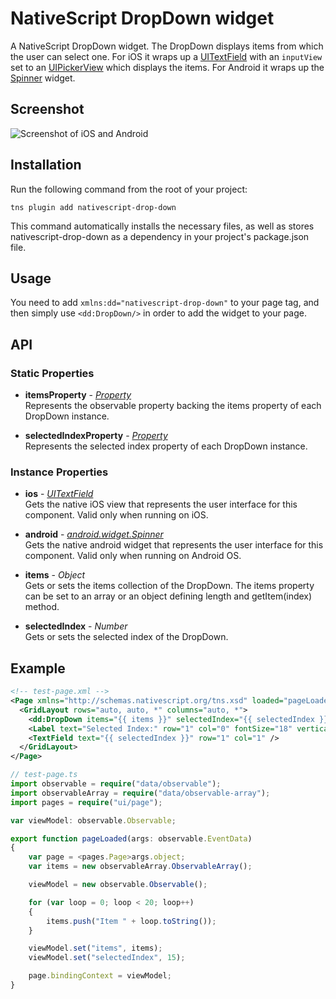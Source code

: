 # NativeScript DropDown widget

A NativeScript DropDown widget. The DropDown displays items from which the user can select one. For iOS it wraps up a [UITextField](https://developer.apple.com/library/prerelease/ios/documentation/UIKit/Reference/UITextField_Class/index.html) with an `inputView` set to an [UIPickerView](https://developer.apple.com/library/prerelease/ios/documentation/UIKit/Reference/UIPickerView_Class/index.html) which displays the items. For Android it wraps up the [Spinner](http://developer.android.com/reference/android/widget/Spinner.html) widget.

## Screenshot
![Screenshot of iOS and Android](https://raw.githubusercontent.com/PeterStaev/NativeScript-Drop-Down/master/docs/screenshot.png)

## Installation
Run the following command from the root of your project:

`tns plugin add nativescript-drop-down`

This command automatically installs the necessary files, as well as stores nativescript-drop-down as a dependency in your project's package.json file.

## Usage
You need to add `xmlns:dd="nativescript-drop-down"` to your page tag, and then simply use `<dd:DropDown/>` in order to add the widget to your page.

## API

### Static Properties
* **itemsProperty** - *[Property](http://docs.nativescript.org/ApiReference/ui/core/dependency-observable/Property.html)*  
Represents the observable property backing the items property of each DropDown instance.

* **selectedIndexProperty** - *[Property](http://docs.nativescript.org/ApiReference/ui/core/dependency-observable/Property.html)*  
Represents the selected index property of each DropDown instance.

### Instance Properties
* **ios** - *[UITextField](https://developer.apple.com/library/prerelease/ios/documentation/UIKit/Reference/UITextField_Class/index.html)*  
Gets the native iOS view that represents the user interface for this component. Valid only when running on iOS.

* **android** - *[android.widget.Spinner](http://developer.android.com/reference/android/widget/Spinner.html)*  
Gets the native android widget that represents the user interface for this component. Valid only when running on Android OS.

* **items** - *Object*  
Gets or sets the items collection of the DropDown. The items property can be set to an array or an object defining length and getItem(index) method.

* **selectedIndex** - *Number*  
Gets or sets the selected index of the DropDown.

## Example
```XML
<!-- test-page.xml -->
<Page xmlns="http://schemas.nativescript.org/tns.xsd" loaded="pageLoaded" xmlns:dd="nativescript-drop-down">
  <GridLayout rows="auto, auto, *" columns="auto, *">
    <dd:DropDown items="{{ items }}" selectedIndex="{{ selectedIndex }}" row="0" colSpan="2" />
    <Label text="Selected Index:" row="1" col="0" fontSize="18" verticalAlignment="bottom"/>
    <TextField text="{{ selectedIndex }}" row="1" col="1" />
  </GridLayout>
</Page>
```

```TypeScript
// test-page.ts
import observable = require("data/observable");
import observableArray = require("data/observable-array");
import pages = require("ui/page");

var viewModel: observable.Observable;

export function pageLoaded(args: observable.EventData) 
{
    var page = <pages.Page>args.object;
    var items = new observableArray.ObservableArray();

    viewModel = new observable.Observable();

    for (var loop = 0; loop < 20; loop++)
    {
        items.push("Item " + loop.toString());
    }

    viewModel.set("items", items);
    viewModel.set("selectedIndex", 15);

    page.bindingContext = viewModel;
}
```
